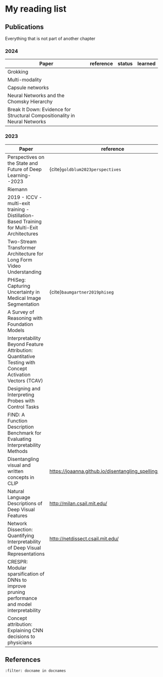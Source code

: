 # My reading list

## Publications

Everything that is not part of another chapter


### 2024
| Paper | reference | status | learned |
|---|---|---|---|
| Grokking |
| Multi-modality |
| Capsule networks |
| Neural Networks and the Chomsky Hierarchy |
| Break It Down: Evidence for Structural Compositionality in Neural Networks |


### 2023
| Paper | reference | status | learned |
|---|---|---|---|
| Perspectives on the State and Future of Deep Learning--2023 | {cite}`goldblum2023perspectives` | todo ||
| Riemann || todo | |
| 2019 - ICCV - multi-exit training - Distillation-Based Training for Multi-Exit Architectures || todo ||
| Two-Stream Transformer Architecture for Long Form Video Understanding | | done | spatial and temporal transformer architecture, for video analysis |
| PHiSeg: Capturing Uncertainty in Medical Image Segmentation | {cite}`baumgartner2019phiseg` | done | uncertainty in segmentation |
| A Survey of Reasoning with Foundation Models ||||
| Interpretability Beyond Feature Attribution: Quantitative Testing with Concept Activation Vectors (TCAV) ||||
| Designing and Interpreting Probes with Control Tasks ||||
| FIND: A Function Description Benchmark for Evaluating Interpretability Methods ||||
| Disentangling visual and written concepts in CLIP | https://joaanna.github.io/disentangling_spelling_in_clip/ |||
| Natural Language Descriptions of Deep Visual Features | http://milan.csail.mit.edu/ |||
| Network Dissection: Quantifying Interpretability of Deep Visual Representations | http://netdissect.csail.mit.edu/ |||
| CRESPR: Modular sparsification of DNNs to improve pruning performance and model interpretability ||||
| Concept attribution: Explaining CNN decisions to physicians ||||





## References
```{bibliography}
:filter: docname in docnames
```